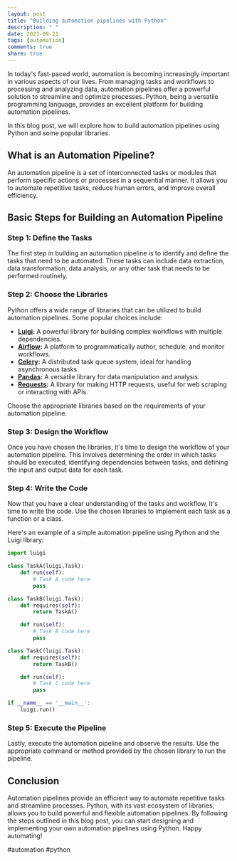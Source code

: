 ```yaml
---
layout: post
title: "Building automation pipelines with Python"
description: " "
date: 2023-09-21
tags: [automation]
comments: true
share: true
---
```


In today's fast-paced world, automation is becoming increasingly important in various aspects of our lives. From managing tasks and workflows to processing and analyzing data, automation pipelines offer a powerful solution to streamline and optimize processes. Python, being a versatile programming language, provides an excellent platform for building automation pipelines.

In this blog post, we will explore how to build automation pipelines using Python and some popular libraries.

## What is an Automation Pipeline?

An automation pipeline is a set of interconnected tasks or modules that perform specific actions or processes in a sequential manner. It allows you to automate repetitive tasks, reduce human errors, and improve overall efficiency. 

## Basic Steps for Building an Automation Pipeline

### Step 1: Define the Tasks

The first step in building an automation pipeline is to identify and define the tasks that need to be automated. These tasks can include data extraction, data transformation, data analysis, or any other task that needs to be performed routinely.

### Step 2: Choose the Libraries

Python offers a wide range of libraries that can be utilized to build automation pipelines. Some popular choices include:

- **[Luigi](https://github.com/spotify/luigi):** A powerful library for building complex workflows with multiple dependencies.
- **[Airflow](https://airflow.apache.org/):** A platform to programmatically author, schedule, and monitor workflows.
- **[Celery](http://www.celeryproject.org/):** A distributed task queue system, ideal for handling asynchronous tasks.
- **[Pandas](https://pandas.pydata.org/):** A versatile library for data manipulation and analysis.
- **[Requests](https://requests.readthedocs.io/):** A library for making HTTP requests, useful for web scraping or interacting with APIs.

Choose the appropriate libraries based on the requirements of your automation pipeline.

### Step 3: Design the Workflow

Once you have chosen the libraries, it's time to design the workflow of your automation pipeline. This involves determining the order in which tasks should be executed, identifying dependencies between tasks, and defining the input and output data for each task.

### Step 4: Write the Code

Now that you have a clear understanding of the tasks and workflow, it's time to write the code. Use the chosen libraries to implement each task as a function or a class.

Here's an example of a simple automation pipeline using Python and the Luigi library:

```python
import luigi

class TaskA(luigi.Task):
    def run(self):
        # Task A code here
        pass

class TaskB(luigi.Task):
    def requires(self):
        return TaskA()

    def run(self):
        # Task B code here
        pass

class TaskC(luigi.Task):
    def requires(self):
        return TaskB()

    def run(self):
        # Task C code here
        pass

if __name__ == '__main__':
    luigi.run()
```

### Step 5: Execute the Pipeline

Lastly, execute the automation pipeline and observe the results. Use the appropriate command or method provided by the chosen library to run the pipeline.

## Conclusion

Automation pipelines provide an efficient way to automate repetitive tasks and streamline processes. Python, with its vast ecosystem of libraries, allows you to build powerful and flexible automation pipelines. By following the steps outlined in this blog post, you can start designing and implementing your own automation pipelines using Python. Happy automating!

#automation #python